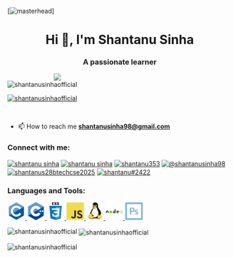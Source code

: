 [![masterhead](https://1.bp.blogspot.com/-7A4WynwLsMw/XbBpCXG8fHI/AAAAAAAAMt4/uOa1bpLskYgrwGbllhSu2SDj_Mig8SXJQCLcBGAsYHQ/s1600/2000_600px.gif)]
<h1 align="center">Hi 👋, I'm Shantanu Sinha</h1>
<h3 align="center">A passionate learner</h3>
<img align="right" atl="coding" width="400" src="https://cdn.videoplasty.com/animation/chill-coding-programming-lo-fi-animation-stock-animation-21874-1280x720.jpg">
<p align="left"> <img src="https://komarev.com/ghpvc/?username=shantanusinhaofficial&label=Profile%20views&color=0e75b6&style=flat" alt="shantanusinhaofficial" /> </p>

<p align="left"> <a href="https://github.com/ryo-ma/github-profile-trophy"><img src="https://github-profile-trophy.vercel.app/?username=shantanusinhaofficial" alt="shantanusinhaofficial" /></a> </p>

<p align="left"> <a href="https://twitter.com/" target="blank"><img src="https://img.shields.io/twitter/follow/?logo=twitter&style=for-the-badge" alt="" /></a> </p>

- 📫 How to reach me **shantanusinha98@gmail.com**

<h3 align="left">Connect with me:</h3>
<p align="left">
<a href="https://linkedin.com/in/shantanu sinha" target="blank"><img align="center" src="https://raw.githubusercontent.com/rahuldkjain/github-profile-readme-generator/master/src/images/icons/Social/linked-in-alt.svg" alt="shantanu sinha" height="30" width="40" /></a>
<a href="https://fb.com/shantanu sinha" target="blank"><img align="center" src="https://raw.githubusercontent.com/rahuldkjain/github-profile-readme-generator/master/src/images/icons/Social/facebook.svg" alt="shantanu sinha" height="30" width="40" /></a>
<a href="https://instagram.com/shantanu353" target="blank"><img align="center" src="https://raw.githubusercontent.com/rahuldkjain/github-profile-readme-generator/master/src/images/icons/Social/instagram.svg" alt="shantanu353" height="30" width="40" /></a>
<a href="https://www.hackerrank.com/@shantanusinha98" target="blank"><img align="center" src="https://raw.githubusercontent.com/rahuldkjain/github-profile-readme-generator/master/src/images/icons/Social/hackerrank.svg" alt="@shantanusinha98" height="30" width="40" /></a>
<a href="https://www.leetcode.com/shantanus28btechcse2025" target="blank"><img align="center" src="https://raw.githubusercontent.com/rahuldkjain/github-profile-readme-generator/master/src/images/icons/Social/leet-code.svg" alt="shantanus28btechcse2025" height="30" width="40" /></a>
<a href="https://discord.gg/shantanu#2422" target="blank"><img align="center" src="https://raw.githubusercontent.com/rahuldkjain/github-profile-readme-generator/master/src/images/icons/Social/discord.svg" alt="shantanu#2422" height="30" width="40" /></a>
</p>

<h3 align="left">Languages and Tools:</h3>
<p align="left"> <a href="https://www.cprogramming.com/" target="_blank" rel="noreferrer"> <img src="https://raw.githubusercontent.com/devicons/devicon/master/icons/c/c-original.svg" alt="c" width="40" height="40"/> </a> <a href="https://www.w3schools.com/cpp/" target="_blank" rel="noreferrer"> <img src="https://raw.githubusercontent.com/devicons/devicon/master/icons/cplusplus/cplusplus-original.svg" alt="cplusplus" width="40" height="40"/> </a> <a href="https://www.w3schools.com/css/" target="_blank" rel="noreferrer"> <img src="https://raw.githubusercontent.com/devicons/devicon/master/icons/css3/css3-original-wordmark.svg" alt="css3" width="40" height="40"/> </a> <a href="https://developer.mozilla.org/en-US/docs/Web/JavaScript" target="_blank" rel="noreferrer"> <img src="https://raw.githubusercontent.com/devicons/devicon/master/icons/javascript/javascript-original.svg" alt="javascript" width="40" height="40"/> </a> <a href="https://www.linux.org/" target="_blank" rel="noreferrer"> <img src="https://raw.githubusercontent.com/devicons/devicon/master/icons/linux/linux-original.svg" alt="linux" width="40" height="40"/> </a> <a href="https://nodejs.org" target="_blank" rel="noreferrer"> <img src="https://raw.githubusercontent.com/devicons/devicon/master/icons/nodejs/nodejs-original-wordmark.svg" alt="nodejs" width="40" height="40"/> </a> <a href="https://www.photoshop.com/en" target="_blank" rel="noreferrer"> <img src="https://raw.githubusercontent.com/devicons/devicon/master/icons/photoshop/photoshop-line.svg" alt="photoshop" width="40" height="40"/> </a> </p>

<p><img align="left" src="https://github-readme-stats.vercel.app/api/top-langs?username=shantanusinhaofficial&show_icons=true&locale=en&layout=compact" alt="shantanusinhaofficial" /></p>

<p>&nbsp;<img align="center" src="https://github-readme-stats.vercel.app/api?username=shantanusinhaofficial&show_icons=true&locale=en" alt="shantanusinhaofficial" /></p>

<p><img align="center" src="https://github-readme-streak-stats.herokuapp.com/?user=shantanusinhaofficial&" alt="shantanusinhaofficial" /></p>
